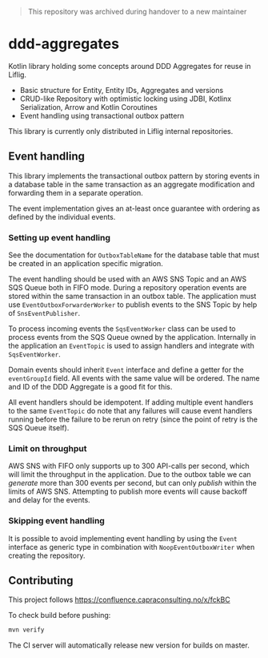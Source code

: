 > This repository was archived during handover to a new maintainer
# ddd-aggregates

Kotlin library holding some concepts around DDD Aggregates
for reuse in Liflig.

* Basic structure for Entity, Entity IDs, Aggregates and versions
* CRUD-like Repository with optimistic locking using JDBI,
  Kotlinx Serialization, Arrow and Kotlin Coroutines
* Event handling using transactional outbox pattern

This library is currently only distributed in Liflig
internal repositories.

## Event handling

This library implements the transactional outbox pattern by storing events
in a database table in the same transaction as an aggregate modification and
forwarding them in a separate operation.

The event implementation gives an at-least once guarantee with ordering
as defined by the individual events.

### Setting up event handling

See the documentation for `OutboxTableName` for the database table that
must be created in an application specific migration.

The event handling should be used with an AWS SNS Topic and an AWS SQS Queue both
in FIFO mode. During a repository operation events are stored within the
same transaction in an outbox table. The application must use
`EventOutboxForwarderWorker` to publish events to the SNS Topic by help
of `SnsEventPublisher`.

To process incoming events the `SqsEventWorker` class can be used to process events
from the SQS Queue owned by the application. Internally in the application
an `EventTopic` is used to assign handlers and integrate with `SqsEventWorker`.

Domain events should inherit `Event` interface and define a getter for the
`eventGroupId` field. All events with the same value will be ordered.
The name and ID of the DDD Aggregate is a good fit for this.

All event handlers should be idempotent. If adding multiple event handlers
to the same `EventTopic` do note that any failures will cause event handlers running
before the failure to be rerun on retry (since the point of retry is the SQS
Queue itself).

### Limit on throughput

AWS SNS with FIFO only supports up to 300 API-calls per second, which will
limit the throughput in the application. Due to the outbox table we can _generate_ more
than 300 events per second, but can only _publish_ within the limits of AWS SNS.
Attempting to publish more events will cause backoff and delay for the events.

### Skipping event handling

It is possible to avoid implementing event handling by using the
`Event` interface as generic type in combination with `NoopEventOutboxWriter`
when creating the repository.

## Contributing

This project follows
https://confluence.capraconsulting.no/x/fckBC

To check build before pushing:

```bash
mvn verify
```

The CI server will automatically release new version for builds on master.